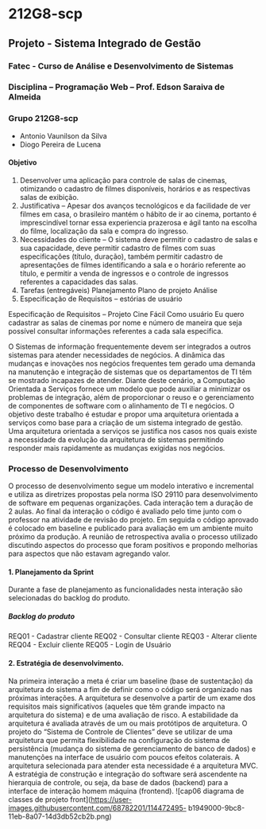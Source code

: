 # 212G8-scp
## Projeto - Sistema Integrado de Gestão 
### Fatec - Curso de Análise e Desenvolvimento de Sistemas 
### Disciplina – Programação Web – Prof. Edson Saraiva de Almeida 
### Grupo 212G8-scp
- Antonio Vaunilson da Silva 
- Diogo Pereira de Lucena 
#### Objetivo 

1. Desenvolver uma aplicação para controle de salas de cinemas, otimizando o cadastro de filmes disponíveis, horários e as respectivas salas de exibição.
2. Justificativa – Apesar dos avanços tecnológicos e da facilidade de ver filmes em casa, o brasileiro mantém o hábito de ir ao cinema, portanto é imprescindível tornar essa experiencia prazerosa e ágil tanto na escolha do filme, localização da sala e compra do ingresso.
3. Necessidades do cliente – O sistema deve permitir o cadastro de salas e sua capacidade, deve permitir cadastro de filmes com suas especificações (título, duração), também permitir cadastro de apresentações de filmes identificando a sala e o horário referente ao título, e permitir a venda de ingressos e o controle de ingressos referentes a capacidades das salas.
4. Tarefas (entregáveis)
   Planejamento
   Plano de projeto
   Análise
5. Especificação de Requisitos – estórias de usuário

Especificação de Requisitos – Projeto Cine Fácil
Como usuário
Eu quero cadastrar as salas de cinemas por nome e número de maneira que seja possível consultar informações referentes a cada sala especifica.

O Sistemas de informação frequentemente devem ser integrados a outros sistemas para atender necessidades de negócios. A dinâmica das 
mudanças e inovações nos negócios frequentes tem gerado uma demanda na manutenção e integração de sistemas que os 
departamentos de TI têm se mostrado incapazes de atender. Diante deste cenário, a Computação Orientada a Serviços fornece um 
modelo que pode auxiliar a minimizar os problemas de integração, além de proporcionar o reuso e o gerenciamento de componentes de 
software com o alinhamento de TI e negócios. 
O objetivo deste trabalho é estudar e propor uma arquitetura orientada a serviços como base para a criação de um sistema integrado de 
gestão. Uma arquitetura orientada a serviços se justifica nos casos nos quais existe a necessidade da evolução da arquitetura de 
sistemas permitindo responder mais rapidamente as mudanças exigidas nos negócios. 
### Processo de Desenvolvimento 
O processo de desenvolvimento segue um modelo interativo e incremental e utiliza as diretrizes propostas pela norma ISO 29110 para 
desenvolvimento de software em pequenas organizações. Cada interação tem a duração de 2 aulas. Ao final da interação o código é 
avaliado pelo time junto com o professor na atividade de revisão do projeto. Em seguida o código aprovado é colocado em baseline e 
publicado para avaliação em um ambiente muito próximo da produção. A reunião de retrospectiva avalia o processo utilizado 
discutindo aspectos do processo que foram positivos e propondo melhorias para aspectos que não estavam agregando valor. 
#### 1. Planejamento da Sprint 
Durante a fase de planejamento as funcionalidades nesta interação são selecionadas do backlog do produto. 
##### Backlog do produto 
REQ01 - Cadastrar cliente 
REQ02 - Consultar cliente 
REQ03 - Alterar cliente 
REQ04 - Excluir cliente 
REQ05 - Login de Usuário 
#### 2. Estratégia de desenvolvimento. 
Na primeira interação a meta é criar um baseline (base de sustentação) da arquitetura do sistema a fim de definir como o código será 
organizado nas próximas interações. A arquitetura se desenvolve a partir de um exame dos requisitos mais significativos (aqueles que 
têm grande impacto na arquitetura do sistema) e de uma avaliação de risco. A estabilidade da arquitetura é avaliada através de um ou 
mais protótipos de arquitetura. O projeto do “Sistema de Controle de Clientes” deve se utilizar de uma arquitetura que permita 
flexibilidade na configuração do sistema de persistência (mudança do sistema de gerenciamento de banco de dados) e manutenções na 
interface de usuário com poucos efeitos colaterais. A arquitetura selecionada para atender esta necessidade é a arquitetura MVC. 
A estratégia de construção e integração do software será ascendente na hierarquia de controle, ou seja, da base de dados (backend) para 
a interface de interação homem máquina (frontend). 
![cap06 diagrama de classes de projeto front](https://user-images.githubusercontent.com/68782201/114472495-
b1949000-9bc8-11eb-8a07-14d3db52cb2b.png)
